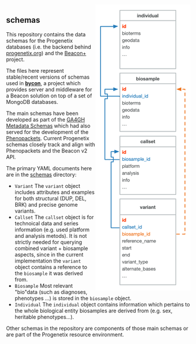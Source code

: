 <img src="rsrc/img/ga4gh-object-model.png" align="right" />

## schemas

This repository contains the data schemas for the Progenetix databases (i.e. the backend behind [progenetix.org](http://progenetix.org)) and the [Beacon+](http://beacon.progenetix.org/ui/) project.

The files here represent stable/recent versions of schemas used in  [**bycon**](https://github.com/progenetix/bycon/), a project which provides server and middleware for a Beacon solution on top of a set of MongoDB databases.

The main schemas have been developed as part of the [GA4GH Metadata Schemas](https://github.com/ga4gh-metadata/metadata-schemas/tree/master/schemas) which had also served for the development of the [Phenopackets](https://github.com/phenopackets/phenopacket-schema/). Current Progenetix schemas closely track and align with Phenopackets and the Beacon v2 API.

The primary YAML documents here are in the [schemas](./schemas/) directory:

* `Variant`
    The `variant` object includes attributes and examples for both structural (DUP, DEL, BRK) and precise genome variants.
* `Callset`
    The `callset` object is for technoical data and series information (e.g. used platform and analysis metods). It is not strictly needed for querying combined variant + biosample aspects, since in the current implementation the `variant` object contains a reference to the `biosample` it was derived from.
* `Biosample`
    Most relevant "bio"data (such as diagnoses, phenotypes ...) is stored in the `biosample` object.
* `Individual`
    The `individual` object contains information which pertains to the whole biological entity biosamples are derived from (e.g. sex, heritable phenotypes...).
    
Other schemas in the repository are components of those main schemas or are part of the Progenetix resource environment.

    
    

